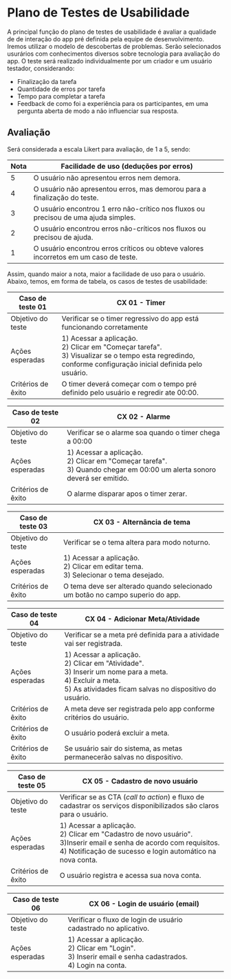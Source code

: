 # Plano de Testes de Usabilidade

A principal função do plano de testes de usabilidade é avaliar a qualidade de de interação do app pré definida pela equipe de desenvolvimento. Iremos utilizar o modelo de descobertas de problemas. Serão selecionados usurários com conhecimentos diversos sobre tecnologia para avaliação do app. O teste será realizado individualmente por um criador e um usuário testador, considerando:

- Finalização da tarefa
- Quantidade de erros por tarefa
- Tempo para completar a tarefa
- Feedback de como foi a experiência para os participantes, em uma pergunta aberta de modo a não influenciar sua resposta.

## Avaliação

Será considerada a escala Likert para avaliação, de 1 a 5, sendo:

| Nota | Facilidade de uso (deduções por erros) |
| ---- |---- |
| 5 | O usuário não apresentou erros nem demora. |
| 4 | O usuário não apresentou erros, mas demorou para a finalização do teste. |
| 3 | O usuário encontrou 1 erro não-crítico nos fluxos ou precisou de uma ajuda simples. |
| 2 | O usuário encontrou erros não-críticos nos fluxos ou precisou de ajuda. |
| 1 | O usuário encontrou erros críticos ou obteve valores incorretos em um caso de teste. |

Assim, quando maior a nota, maior a facilidade de uso para o usuário. Abaixo, temos, em forma de tabela, os casos de testes de usabilidade:


|Caso de teste 01     | CX 01 - Timer                                                                                                                                                   |
|-------|-----------------------------------------------------------------------------------------------------------------------------------------------------------------
|Objetivo do teste| Verificar se o timer regressivo do app está funcionando corretamente                                                                                            |
|Ações esperadas | 1) Acessar a aplicação. <br> 2) Clicar em "Começar tarefa". <br> 3) Visualizar se o tempo esta regredindo, conforme configuração inicial definida pelo usuário. |
|Critérios de êxito| O timer deverá começar com o tempo pré definido pelo usuário e regredir ate 00:00.                                                                              |

|Caso de teste 02     | CX 02 - Alarme |
|-------|-------------------------
|Objetivo do teste|  Verificar se o alarme soa quando o timer chega a 00:00  |
|Ações esperadas |	1) Acessar a aplicação. <br>  2) Clicar em "Começar tarefa".  <br> 3) Quando chegar em 00:00 um alerta sonoro deverá ser emitido. |
|Critérios de êxito| O alarme disparar apos o timer zerar. |

|Caso de teste 03     | CX 03 -  Alternância de tema                                                                 |
|-------|----------------------------------------------------------------------------------------------
|Objetivo do teste| Verificar se o tema altera para modo noturno.                                                |
|Ações esperadas | 1) Acessar a aplicação.  <br> 2) Clicar em editar tema.  <br> 3) Selecionar o tema desejado. |
|Critérios de êxito| O tema deve ser alterado quando selecionado um botão no campo superio do app.                |

|Caso de teste 04     | CX 04 -  Adicionar Meta/Atividade                                                                                                                                                    |
|-------|--------------------------------------------------------------------------------------------------------------------------------------------------------------------------------------
|Objetivo do teste| Verificar se a meta pré definida para a atividade vai ser registrada.                                                                                                                |
|Ações esperadas | 	1) Acessar a aplicação.  <br>  2) Clicar em "Atividade".  <br> 3) Inserir um nome para a meta. <br> 4) Excluir a meta.<br> 5) As atividades ficam salvas no dispositivo do usuário. |
|Critérios de êxito| A meta deve ser registrada pelo app conforme critérios do usuário.                                                                                                                   |
|Critérios de êxito| O usuário poderá excluir a meta.                                                                                                                                                     |
|Critérios de êxito| Se  usuário sair do sistema, as metas permanecerão salvas no dispositivo.                                                                                                            |

|Caso de teste 05    | CX 05 -  Cadastro de novo usuário |
|-------|-------------------------
|Objetivo do teste| Verificar se as CTA (_call to action_) e fluxo de cadastrar os serviços disponibilizados são claros para o usuário.  |
|Ações esperadas |	1) Acessar a aplicação.  <br>  2) Clicar em "Cadastro de novo usuário".  <br> 3)Inserir email e senha de acordo com requisitos. <br> 4) Notificação de sucesso e login automático na nova conta. |
|Critérios de êxito| O usuário registra e acessa sua nova conta. |

|Caso de teste 06     | CX 06 -  Login de usuário (email) |
|-------|-------------------------
|Objetivo do teste| Verificar o fluxo de login de usuário cadastrado no aplicativo.  |
|Ações esperadas |	1) Acessar a aplicação.  <br>  2) Clicar em "Login".  <br> 3) Inserir email e senha cadastrados. <br> 4) Login na conta. |


